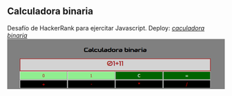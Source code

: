 ## Calculadora binaria
 Desafío de HackerRank para ejercitar Javascript.
 Deploy: *[caculadora binaria](https://carlossanchezarg.github.io/calcuBinaria/ "Calculadora binaria")*
 ![front](/img/front.PNG "Calculador binaria")
